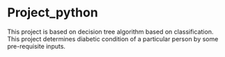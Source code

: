 # Project_python
This project is based on decision tree algorithm based on classification.
This project determines diabetic condition of a particular person by some pre-requisite inputs. 
